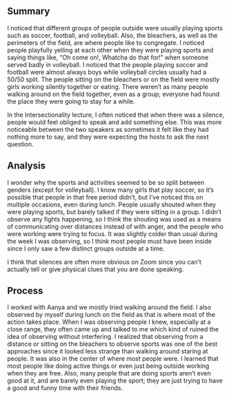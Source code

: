 ## Summary

I noticed that different groups of people outside were usually playing sports such as soccer, football, and volleyball. Also, the bleachers, as well as the perimeters of the field, are where people like to congregate. I noticed people playfully yelling at each other when they were playing sports and saying things like, “Oh come on!, Whatcha do that for!” when someone served badly in volleyball. I noticed that the people playing soccer and football were almost always boys while volleyball circles usually had a 50/50 split. The people sitting on the bleachers or on the field were mostly girls working silently together or eating. There weren’t as many people walking around on the field together, even as a group; everyone had found the place they were going to stay for a while. 

In the Intersectionality lecture, I often noticed that when there was a silence, people would feel obliged to speak and add something else. This was more noticeable between the two speakers as sometimes it felt like they had nothing more to say, and they were expecting the hosts to ask the next question. 

## Analysis

I wonder why the sports and activities seemed to be so split between genders (except for volleyball). I know many girls that play soccer, so it’s possible that people in that free period didn’t, but I’ve noticed this on multiple occasions, even during lunch. People usually shouted when they were playing sports, but barely talked if they were sitting in a group. I didn’t observe any fights happening, so I think the shouting was used as a means of communicating over distances instead of with anger, and the people who were working were trying to focus. It was slightly colder than usual during the week I was observing, so I think most people must have been inside since I only saw a few distinct groups outside at a time. 

I think that silences are often more obvious on Zoom since you can’t actually tell or give physical clues that you are done speaking. 

## Process

I worked with Aanya and we mostly tried walking around the field. I also observed by myself during lunch on the field as that is where most of the action takes place. When I was observing people I knew, especially at a close range, they often came up and talked to me which kind of ruined the idea of observing without interfering. I realized that observing from a distance or sitting on the bleachers to observe sports was one of the best approaches since it looked less strange than walking around staring at people. It was also in the center of where most people were. I learned that most people like doing active things or even just being outside working when they are free. Also, many people that are doing sports aren’t even good at it, and are barely even playing the sport; they are just trying to have a good and funny time with their friends.
